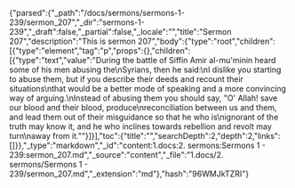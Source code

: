 {"parsed":{"_path":"/docs/sermons/sermons-1-239/sermon_207","_dir":"sermons-1-239","_draft":false,"_partial":false,"_locale":"","title":"Sermon 207","description":"This is sermon 207","body":{"type":"root","children":[{"type":"element","tag":"p","props":{},"children":[{"type":"text","value":"During the battle of Siffin Amir al-mu'minin heard some of his men abusing the\nSyrians, then he said:\nI dislike you starting to abuse them, but if you describe their deeds and recount their situations\nthat would be a better mode of speaking and a more convincing way of arguing.\nInstead of abusing them you should say, \"O' Allah! save our blood and their blood, produce\nreconciliation between us and them, and lead them out of their misguidance so that he who is\nignorant of the truth may know it, and he who inclines towards rebellion and revolt may turn\naway from it.\""}]}],"toc":{"title":"","searchDepth":2,"depth":2,"links":[]}},"_type":"markdown","_id":"content:1.docs:2. sermons:Sermons 1 - 239:sermon_207.md","_source":"content","_file":"1.docs/2. sermons/Sermons 1 - 239/sermon_207.md","_extension":"md"},"hash":"96WMJkTZRI"}
